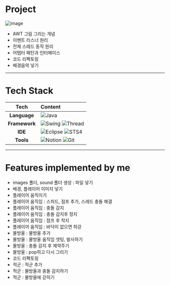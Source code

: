 # Project
![image](https://github.com/user-attachments/assets/e8ebce46-1168-4225-a46e-8c4fe6dc7f1d)

- AWT 그림 그리는 개념
- 이벤트 리스너 원리
- 전체 스레드 동작 원리
- 어탭터 패턴과 인터페이스
- 코드 리팩토링
- 배경음악 넣기

---

# Tech Stack
|Tech|Content|
| :-------: | :----------------------------------------------------------------------------------------------------------------------------------------------------------------------------------- |
| **Language**  |![Java](https://img.shields.io/badge/Java-%23ED8B00.svg?style=flat&logo=openjdk&logoColor=white) |
| **Framework** |![Swing](https://img.shields.io/badge/Swing-%23007ACC.svg?style=flat&logo=java&logoColor=white) ![Thread](https://img.shields.io/badge/Thread-%2343A047.svg?style=flat&logo=java&logoColor=white)|
| **IDE**       | ![Eclipse](https://img.shields.io/badge/Eclipse-%232C2255.svg?style=flat&logo=eclipseide&logoColor=white) ![STS4](https://img.shields.io/badge/STS4-green?style=flat&logo=spring&logoColor=white) |
|   **Tools**    | ![Notion](https://img.shields.io/badge/-Notion-000000?logo=notion&logoColor=white) ![Git](https://img.shields.io/badge/-Git-F05032?logo=git&logoColor=white) |

---

#   Features implemented by me
- images 폴더, sound 폴더 생성 : 파일 넣기
- 배경, 플레이어 이미지 넣기
- 플레이어 움직이기
- 플레이어 움직임 : 스피드, 점프 추가, 스레드 충돌 해결
- 플레이어 움직임 : 충돌 감지
- 플레이어 움직임 : 충돌 감지후 정지
- 플레이어 움직임 : 점프 후 착지
- 플레이어 움직임 : 바닥이 없으면 하강
- 물방울 : 물방울 추가
- 물방울 : 물방울 움직임 셋팅, 발사하기
- 물방울 : 충돌 감지 후 제약주기
- 물방울 : pop하고 다시 그리기
- 코드 리팩토링
- 적군 : 적군 추가
- 적군 : 물방울과 충돌 감지하기
- 적군 : 물방울에 갇히기
